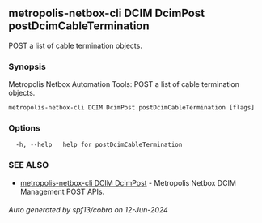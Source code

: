 ## metropolis-netbox-cli DCIM DcimPost postDcimCableTermination

POST a list of cable termination objects.

### Synopsis


Metropolis Netbox Automation Tools:
  POST a list of cable termination objects.

```
metropolis-netbox-cli DCIM DcimPost postDcimCableTermination [flags]
```

### Options

```
  -h, --help   help for postDcimCableTermination
```

### SEE ALSO

* [metropolis-netbox-cli DCIM DcimPost](metropolis-netbox-cli_DCIM_DcimPost.md)	 - Metropolis Netbox DCIM Management POST APIs.

###### Auto generated by spf13/cobra on 12-Jun-2024
